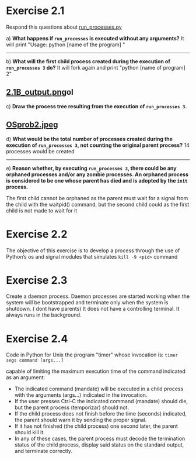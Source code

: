 # Exercise 2.1

Respond this questions about [run_processes.py](../run_processes.py)

a) **What happens if `run_processes` is executed without any arguments?**
It will print "Usage: python [name of the program] <number>"

---

b) **What will the first child process created during the execution of `run_processes 3` do?**
It will fork again and print "python [name of program] 2"

## [2.1B_output.png](./2.1B_output.png)ol

c) **Draw the process tree resulting from the execution of `run_processes 3`.**

## [OSprob2.jpeg](./OSprob2.jpeg)

d) **What would be the total number of processes created during the execution of `run_processes 3`, not counting the original parent process?**
14 processes would be created

---

e) **Reason whether, by executing `run_processes 3`, there could be any orphaned processes and/or any zombie processes. An orphaned process is considered to be one whose parent has died and is adopted by the `init` process.**

The first child cannot be orphaned as the parent must wait for a signal from the child with the waitpid() command, but the second child could as the first child is not made to wait for it

# Exercise 2.2

The objective of this exercise is to develop a process through the use of Python’s os and signal modules that simulates `kill -9 <pid>` command

# Exercise 2.3

Create a daemon process.
Daemon processes are started working when the system will be bootstrapped and terminate only when the system is shutdown. ( dont have parents)
It does not have a controlling terminal. It always runs in the background.

# Exercise 2.4

Code in Python for Unix the program "timer" whose invocation is:
`timer segs command [args...]`

capable of limiting the maximum execution time of the command indicated as an argument:

- The indicated command (mandate) will be executed in a child process with the arguments (args...) indicated in the invocation.
- If the user presses Ctrl-C the indicated command (mandate) should die, but the parent process (temporizar) should not.
- If the child process does not finish before the time (seconds) indicated, the parent should warn it by sending the proper signal.
- If it has not finished (the child process) one second later, the parent should kill it.
- In any of these cases, the parent process must decode the termination status of the child process, display said status on the standard output, and terminate correctly.
